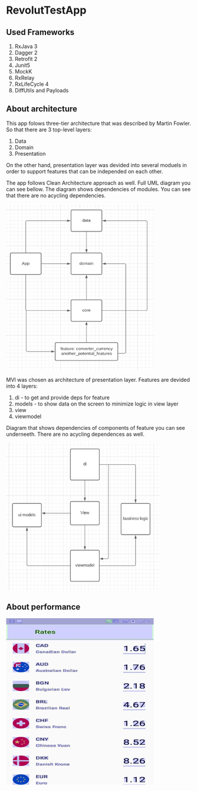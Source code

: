 # RevolutTestApp
## Used Frameworks
1. RxJava 3
2. Dagger 2
3. Retrofit 2
4. Junit5
5. MockK
5. RxRelay
6. RxLifeCycle 4
7. DiffUtils and Payloads

## About architecture
This app folows three-tier architecture that was described by Martin Fowler. So that there are 3 top-level layers:
1. Data
2. Domain
3. Presentation

On the other hand, presentation layer was devided into several moduels in order to support features that can be independed on each other.

The app follows Clean Architecture approach as well. Full UML diagram you can see bellow. The diagram shows dependencies of modules. You can see that there are no acycling dependencies.

<img src="https://github.com/Raiden18/RevolutTestApp/blob/master/modules_dependency_diagram.PNG" data-canonical-src="https://github.com/Raiden18/RevolutTestApp/blob/master/modules_dependency_diagram.PNG" width="400" height="450" />

MVI was chosen as architecture of presentation layer. Features are devided into 4 layers:

1. di - to get and provide deps for feature 
2. models - to show data on the screen to minimize logic in view layer
3. view 
4. viewmodel

Diagram that shows dependencies of components of feature you can see underneeth. There are no acycling dependences as well.

<img src="https://github.com/Raiden18/RevolutTestApp/blob/master/feature_components_dependencies_diagram.PNG" data-canonical-src="hhttps://github.com/Raiden18/RevolutTestApp/blob/master/feature_components_dependencies_diagram.PNG" width="415" height="400" />

## About performance
<img src="https://github.com/Raiden18/RevolutTestApp/blob/master/overdaw.jpg" data-canonical-src="https://github.com/Raiden18/RevolutTestApp/blob/master/overdaw.jpg" width="400" height="450" />
